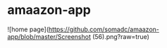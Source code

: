# amaazon-app

![home page](https://github.com/somadc/amaazon-app/blob/master/Screenshot (56).png?raw=true)
